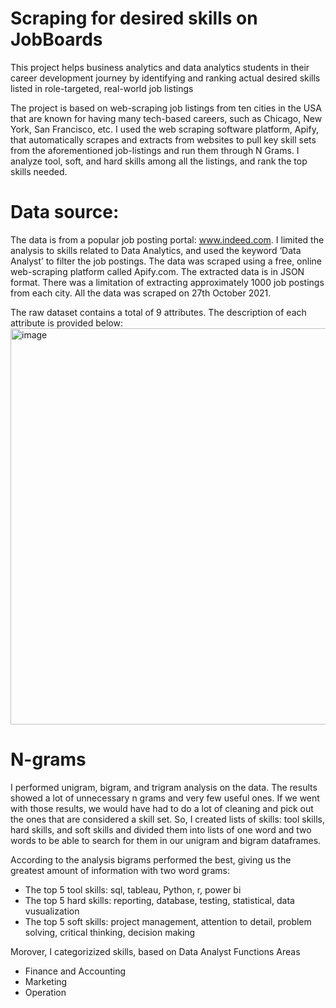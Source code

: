 # Scraping for desired skills on JobBoards

This project helps business analytics and data analytics students in their career development journey by identifying and ranking actual desired skills listed in role-targeted, real-world job listings

The project is based on web-scraping job listings from ten cities in the USA that are known for having many tech-based careers, such as Chicago, New York, San Francisco, etc.
I used the web scraping software platform, Apify, that automatically scrapes and extracts from websites to pull key skill sets from the aforementioned job-listings and run them through N Grams. 
I analyze tool, soft, and hard skills among all the listings, and rank the top skills needed. 


# Data source: 

The data is from a popular job posting portal: www.indeed.com. I limited the analysis to skills related to Data Analytics, and used the keyword ‘Data Analyst’ to filter the job postings. 
The data was scraped using a free, online web-scraping platform called Apify.com. The extracted data is in JSON format. 
There was a limitation of extracting approximately 1000 job postings from each city. All the data was scraped on 27th October 2021. 

The raw dataset contains a total of 9 attributes. The description of each attribute is provided below:
<img width="634" alt="image" src="https://user-images.githubusercontent.com/93683920/160919164-b780332f-efe3-49d4-a4b4-948389894144.png">


# N-grams
I performed unigram, bigram, and trigram analysis on the data. The results showed a lot of unnecessary n grams and very few useful ones. 
If we went with those results, we would have had to do a lot of cleaning and pick out the ones that are considered a skill set. So, I created lists of skills: tool skills, hard skills, and soft skills and divided them into lists of one word and two words to be able to search for them in our unigram and bigram dataframes.

According to the analysis bigrams performed the best, giving us the greatest amount of information with two word grams:
 - The top 5 tool skills: sql, tableau, Python, r, power bi
 - The top 5 hard skills: reporting, database, testing, statistical, data vusualization
 - The top 5 soft skills: project management, attention to detail, problem solving, critical thinking, decision making

Morover, I categorizized skills, based on Data Analyst Functions Areas
- Finance and Accounting
- Marketing
- Operation

